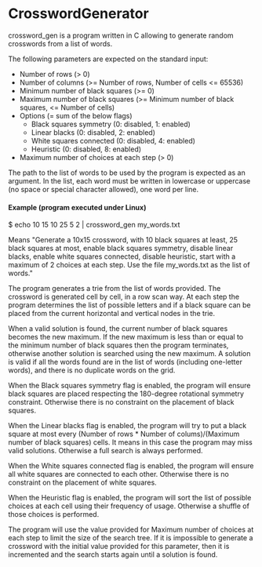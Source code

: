 # CrosswordGenerator

crossword_gen is a program written in C allowing to generate random crosswords from a list of words.

The following parameters are expected on the standard input:

- Number of rows (> 0)
- Number of columns (>= Number of rows, Number of cells <= 65536)
- Minimum number of black squares (>= 0)
- Maximum number of black squares (>= Minimum number of black squares, <= Number of cells)
- Options (= sum of the below flags)
  - Black squares symmetry (0: disabled, 1: enabled)
  - Linear blacks (0: disabled, 2: enabled)
  - White squares connected (0: disabled, 4: enabled)
  - Heuristic (0: disabled, 8: enabled)
- Maximum number of choices at each step (> 0)

The path to the list of words to be used by the program is expected as an argument. In the list, each word must be written in lowercase or uppercase (no space or special character allowed), one word per line.

#### Example (program executed under Linux)

$ echo 10 15 10 25 5 2 | crossword_gen my_words.txt

Means "Generate a 10x15 crossword, with 10 black squares at least, 25 black squares at most, enable black squares symmetry, disable linear blacks, enable white squares connected, disable heuristic, start with a maximum of 2 choices at each step. Use the file my_words.txt as the list of words."

The program generates a trie from the list of words provided. The crossword is generated cell by cell, in a row scan way. At each step the program determines the list of possible letters and if a black square can be placed from the current horizontal and vertical nodes in the trie.

When a valid solution is found, the current number of black squares becomes the new maximum. If the new maximum is less than or equal to the minimum number of black squares then the program terminates, otherwise another solution is searched using the new maximum. A solution is valid if all the words found are in the list of words (including one-letter words), and there is no duplicate words on the grid.

When the Black squares symmetry flag is enabled, the program will ensure black squares are placed respecting the 180-degree rotational symmetry constraint. Otherwise there is no constraint on the placement of black squares.

When the Linear blacks flag is enabled, the program will try to put a black square at most every (Number of rows \* Number of colums)/(Maximum number of black squares) cells. It means in this case the program may miss valid solutions. Otherwise a full search is always performed.

When the White squares connected flag is enabled, the program will ensure all white squares are connected to each other. Otherwise there is no constraint on the placement of white squares.

When the Heuristic flag is enabled, the program will sort the list of possible choices at each cell using their frequency of usage. Otherwise a shuffle of those choices is performed.

The program will use the value provided for Maximum number of choices at each step to limit the size of the search tree. If it is impossible to generate a crossword with the initial value provided for this parameter, then it is incremented and the search starts again until a solution is found.
